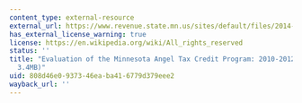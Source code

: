 ```yaml
---
content_type: external-resource
external_url: https://www.revenue.state.mn.us/sites/default/files/2014-02/evaluation_of_the_mn_angel_tax_credit_program.pdf
has_external_license_warning: true
license: https://en.wikipedia.org/wiki/All_rights_reserved
status: ''
title: "Evaluation of the Minnesota Angel Tax Credit Program: 2010-2012 (PDF\u2013\
  3.4MB)"
uid: 808d46e0-9373-46ea-ba41-6779d379eee2
wayback_url: ''
---
```

